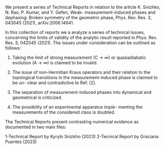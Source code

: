 We present a series of Technical Reports in relation to the article K. Snizhko, N. Rao, P. Kumar, and Y. Gefen, Weak-
measurement-induced phases and dephasing: Broken symmetry of the geometric phase, Phys. Rev. Res. 3, 043045 (2021), arXiv:2006.14641. 

In this collection of reports we a analyze a series of technical issues, concerning the limits of validity of the analytic result reported in Phys. Rev. Res. 3, 042045 (2021). 
The issues under consideration can be outlined as follows:

1. Taking the limit of strong measurement (C → ∞)
or quasiadiabatic evolution (A → ∞) is claimed to
be invalid.

3. The issue of non-Hermitian Kraus operators and
their relation to the topological transitions in the
measurement-induced phase is claimed to be un-
clear and contradictive to Ref. [2].

4. The separation of measurement-induced phases
into dynamical and geometrical is criticized.

5. The possibility of an experimental apparatus imple-
menting the measurements of the considered class
is doubted.

The Technical Reports present contrasting numerical evidence as documented in two main files:

1-Technical Report by Kyrylo Snizkho (2023)
2-Tecnical Report by Graciana Puentes (2023)

